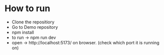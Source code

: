 # How to run
- Clone the repositiory
- Go to Demo repository 
- npm install
- to run -> npm run dev
- open -> http://localhost:5173/ on browser. (check which port it is running on)
